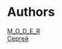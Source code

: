 # Authors

<a href="https://t.me/M_O_D_E_R">M_O_D_E_R</a><br>
<a href="https://t.me/лфзуеы1337">Сергей</a><br>
